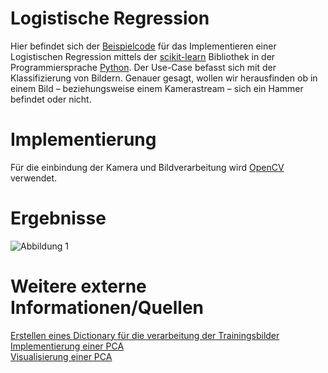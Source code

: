 # Logistische Regression

Hier befindet sich der [Beispielcode](./miniUsecase11_logistic_regression.ipynb) für das Implementieren einer Logistischen Regression mittels der [scikit-learn](https://scikit-learn.org/stable/modules/generated/sklearn.linear_model.LogisticRegression.html) Bibliothek in der Programmiersprache [Python](https://docs.python.org/3/). Der Use-Case befasst sich mit der Klassifizierung von Bildern. Genauer gesagt, wollen wir herausfinden ob in einem Bild – beziehungsweise einem Kamerastream – sich ein Hammer befindet oder nicht. 

# Implementierung
Für die einbindung der Kamera und Bildverarbeitung wird [OpenCV](https://opencv.org/) verwendet. 





# Ergebnisse

![Abbildung 1](demo/webcam_demo.gif)



# Weitere externe Informationen/Quellen

[Erstellen eines Dictionary für die verarbeitung der Trainingsbilder](https://kapernikov.com/tutorial-image-classification-with-scikit-learn/)<br>
[Implementierung einer PCA](https://medium.com/@sebastiannorena/pca-principal-components-analysis-applied-to-images-of-faces-d2fc2c083371)<br>
[Visualisierung einer PCA](https://jakevdp.github.io/PythonDataScienceHandbook/05.02-introducing-scikit-learn.html)
